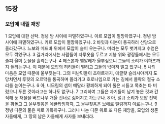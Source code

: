 ## 15장
### 모압에 내릴 재앙
1 모압에 대한 신탁. 정녕 밤 사이에 파멸하였구나. 아르 모압이 멸망하였구나. 정녕 밤 사이에 파멸하였구나. 키르 모압이 멸망하였구나.
2 바잇과 디본이 통곡하러 산당으로 올라갔구나. 느보와 메드바 위에서 모압이 슬피 우는구나. 머리는 모두 벗겨지고 수염은 모두 깎였구나.
3 길거리에서는 사람들이 자루옷을 두르고 지붕 위와 광장들에서는 모두 슬피 울며 눈물을 흘리는구나.
4 헤스본과 엘알레가 울부짖으니 그들의 소리가 야하츠까지 들리는구나. 이 때문에 모압의 허리들이 떨리고 그들의 넋마저 떨고 있구나.
5 나의 마음은 모압 때문에 울부짖는다. 그의 피난민들이 초아르까지, 에글랏 슬리시야까지 도망치면서 루힛의 오르막을 통곡하며 올라가고 호로나임으로 가는 길에서 몰락의 절규 소리를 높이는구나.
6 아, 니므림의 샘이 메말라 황폐하게 되어 풀은 시들고 목초는 타 버렸으니 푸른 것이라고는 하나도 없구나.
7 그리하여 그들은 자기들이 남겨 놓은 것과 간직해 둔 재물을 버드나무 개울 건너로 짊어지고 가는구나.
8 아, 절규 소리가 모압 전역을 휘돌고 그 울부짖음은 에글라임까지, 그 울부짖음은 브에르 엘림까지 이르는구나.
9 정녕 디몬의 물은 피로 가득하구나. 그러나 나는 디몬 위로 또 다른 재앙을, 모압의 생존자들에게, 그 땅의 남은 자들에게 사자를 보내리라.
